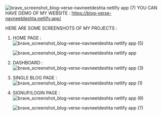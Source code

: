 ![brave_screenshot_blog-verse-navneetdeshta netlify app (7)](https://github.com/NavneetDeshtaa/BLOG-WEBSITE/assets/124466060/1585c6e7-7bec-4c0a-a265-1b7afbbce4fb) YOU CAN HAVE DEMO OF MY WEBSITE : https://blog-verse-navneetdeshta.netlify.app/

HERE ARE SOME SCREENSHOTS OF MY PROJECTS :

1) HOME PAGE :
   ![brave_screenshot_blog-verse-navneetdeshta netlify app (5)](https://github.com/NavneetDeshtaa/BLOG-WEBSITE/assets/124466060/73049391-7010-4ce8-bd22-3bd1c2d9ac42)

   ![brave_screenshot_blog-verse-navneetdeshta netlify app](https://github.com/NavneetDeshtaa/BLOG-WEBSITE/assets/124466060/ae00ca7d-b0f2-45a3-a9de-0edd4ad776f1)

2) DASHBOARD :
   ![brave_screenshot_blog-verse-navneetdeshta netlify app (3)](https://github.com/NavneetDeshtaa/BLOG-WEBSITE/assets/124466060/9db79156-4ac5-4c18-8169-a3a138ff3c72)

3) SINGLE BLOG PAGE :
   ![brave_screenshot_blog-verse-navneetdeshta netlify app (1)](https://github.com/NavneetDeshtaa/BLOG-WEBSITE/assets/124466060/943d2a36-65e7-4fe3-a70d-012487c1c205)

4) SIGNUP/LOGIN PAGE :
   ![brave_screenshot_blog-verse-navneetdeshta netlify app (6)](https://github.com/NavneetDeshtaa/BLOG-WEBSITE/assets/124466060/6264adba-439e-4085-8ab2-8dd82348e598)

   ![brave_screenshot_blog-verse-navneetdeshta netlify app (7)](https://github.com/NavneetDeshtaa/BLOG-WEBSITE/assets/124466060/874cb1cb-ec8e-4e4c-aba0-10b12f283909)

